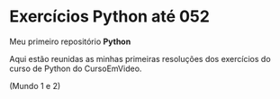 # Exercícios Python até 052
Meu primeiro repositório **Python**

Aqui estão reunidas as minhas primeiras resoluções dos exercícios do curso de Python do CursoEmVideo.

(Mundo 1 e 2)
